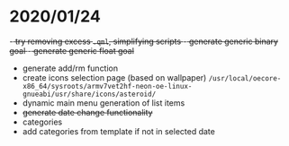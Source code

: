 # 2020/01/24

-<s> try removing excess `.qml`, simplifying scripts </s>
-<s> generate generic binary goal </s>
-<s> generate generic float goal </s>
- generate add/rm function
- create icons selection page (based on wallpaper) `/usr/local/oecore-x86_64/sysroots/armv7vet2hf-neon-oe-linux-gnueabi/usr/share/icons/asteroid/`
- dynamic main menu generation of list items
- <s> generate date change functionality </s>
- categories
- add categories from template if not in selected date
